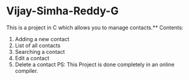 # Vijay-Simha-Reddy-G
This is a project in C which allows you to manage contacts.**
Contents:
1. Adding a new contact
2. List of all contacts
3. Searching a contact
4. Edit a contact
5. Delete a contact
PS: This Project is done completely in an online compiler.
